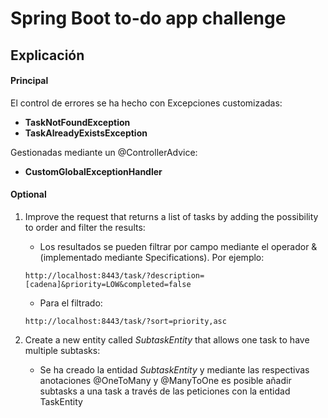 # Spring Boot to-do app challenge



## Explicación

#### Principal

El control de errores se ha hecho con Excepciones customizadas:

- **TaskNotFoundException** 
- **TaskAlreadyExistsException** 

Gestionadas mediante un @ControllerAdvice:

- **CustomGlobalExceptionHandler** 


#### Optional

1. Improve the request that returns a list of tasks by adding the possibility to order and filter the results:

	- Los resultados se pueden filtrar por campo mediante el operador & (implementado mediante Specifications). Por ejemplo:
    
    
    ```
    http://localhost:8443/task/?description=[cadena]&priority=LOW&completed=false
	```
	
	
	 
	- Para el filtrado:
    
    
    ```
    http://localhost:8443/task/?sort=priority,asc
    ```
    
    
2. Create a new entity called *SubtaskEntity* that allows one task to have multiple subtasks:
 
	- Se ha creado la entidad *SubtaskEntity* y mediante las respectivas anotaciones @OneToMany y @ManyToOne es posible añadir subtasks a una task a través de las peticiones con la entidad TaskEntity